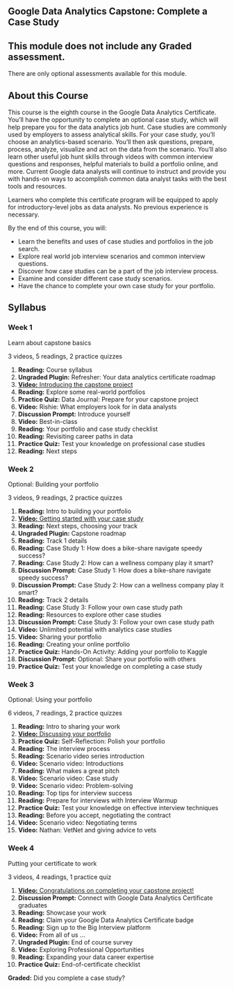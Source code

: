 ## Google Data Analytics Capstone: Complete a Case Study

## This module does not include any Graded assessment. 
There are only optional assessments available for this module. 

## About this Course
This course is the eighth course in the Google Data Analytics Certificate. You’ll have the opportunity to complete an optional case study, which will help prepare you for the data analytics job hunt. Case studies are commonly used by employers to assess analytical skills. For your case study, you’ll choose an analytics-based scenario. You’ll then ask questions, prepare, process, analyze, visualize and act on the data from the scenario. You’ll also learn other useful job hunt skills through videos with common interview questions and responses, helpful materials to build a portfolio online, and more. Current Google data analysts will continue to instruct and provide you with hands-on ways to accomplish common data analyst tasks with the best tools and resources.

Learners who complete this certificate program will be equipped to apply for introductory-level jobs as data analysts. No previous experience is necessary.

By the end of this course, you will:
 - Learn the benefits and uses of case studies and portfolios in the job search.
 - Explore real world job interview scenarios and common interview questions.
 - Discover how case studies can be a part of the job interview process. 
 - Examine and consider different case study scenarios. 
 - Have the chance to complete your own case study for your portfolio.

## Syllabus

### Week 1

Learn about capstone basics

3 videos, 5 readings, 2 practice quizzes

1.  **Reading:** Course syllabus
2.  **Ungraded Plugin:** Refresher: Your data analytics certificate roadmap
3.  [**Video:** Introducing the capstone project](https://www.coursera.org/lecture/google-data-analytics-capstone/introducing-the-capstone-project-vDmXA)
4.  **Reading:** Explore some real-world portfolios
5.  **Practice Quiz:** Data Journal: Prepare for your capstone project
6.  **Video:** Rishie: What employers look for in data analysts
7.  **Discussion Prompt:** Introduce yourself
8.  **Video:** Best-in-class
9.  **Reading:** Your portfolio and case study checklist
10.  **Reading:** Revisiting career paths in data
11.  **Practice Quiz:** Test your knowledge on professional case studies
12.  **Reading:** Next steps

### Week 2

Optional: Building your portfolio

3 videos, 9 readings, 2 practice quizzes

1.  **Reading:** Intro to building your portfolio
2.  [**Video:** Getting started with your case study](https://www.coursera.org/lecture/google-data-analytics-capstone/getting-started-with-your-case-study-AOqWB)
3.  **Reading:** Next steps, choosing your track
4.  **Ungraded Plugin:** Capstone roadmap
5.  **Reading:** Track 1 details
6.  **Reading:** Case Study 1: How does a bike-share navigate speedy success?
7.  **Reading:** Case Study 2: How can a wellness company play it smart?
8.  **Discussion Prompt:** Case Study 1: How does a bike-share navigate speedy success?
9.  **Discussion Prompt:** Case Study 2: How can a wellness company play it smart?
10.  **Reading:** Track 2 details
11.  **Reading:** Case Study 3: Follow your own case study path
12.  **Reading:** Resources to explore other case studies
13.  **Discussion Prompt:** Case Study 3: Follow your own case study path
14.  **Video:** Unlimited potential with analytics case studies
15.  **Video:** Sharing your portfolio
16.  **Reading:** Creating your online portfolio
17.  **Practice Quiz:** Hands-On Activity: Adding your portfolio to Kaggle
18.  **Discussion Prompt:** Optional: Share your portfolio with others
19.  **Practice Quiz:** Test your knowledge on completing a case study

### Week 3

Optional: Using your portfolio

6 videos, 7 readings, 2 practice quizzes

1.  **Reading:** Intro to sharing your work
2.  [**Video:** Discussing your portfolio](https://www.coursera.org/lecture/google-data-analytics-capstone/discussing-your-portfolio-BBZ2K)
3.  **Practice Quiz:** Self-Reflection: Polish your portfolio
4.  **Reading:** The interview process
5.  **Reading:** Scenario video series introduction
6.  **Video:** Scenario video: Introductions
7.  **Reading:** What makes a great pitch
8.  **Video:** Scenario video: Case study
9.  **Video:** Scenario video: Problem-solving
10.  **Reading:** Top tips for interview success
11.  **Reading:** Prepare for interviews with Interview Warmup
12.  **Practice Quiz:** Test your knowledge on effective interview techniques
13.  **Reading:** Before you accept, negotiating the contract
14.  **Video:** Scenario video: Negotiating terms
15.  **Video:** Nathan: VetNet and giving advice to vets

### Week 4

Putting your certificate to work

3 videos, 4 readings, 1 practice quiz

1.  [**Video:** Congratulations on completing your capstone project!](https://www.coursera.org/lecture/google-data-analytics-capstone/congratulations-on-completing-your-capstone-project-f3omO)
2.  **Discussion Prompt:** Connect with Google Data Analytics Certificate graduates
3.  **Reading:** Showcase your work
4.  **Reading:** Claim your Google Data Analytics Certificate badge
5.  **Reading:** Sign up to the Big Interview platform
6.  **Video:** From all of us ...
7.  **Ungraded Plugin:** End of course survey
8.  **Video:** Exploring Professional Opportunities
9.  **Reading:** Expanding your data career expertise
10.  **Practice Quiz:** End-of-certificate checklist

**Graded:** Did you complete a case study?